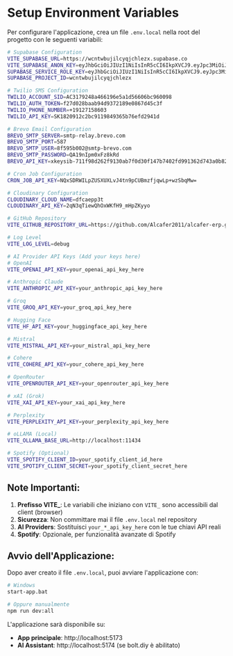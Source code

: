 # Setup Environment Variables

Per configurare l'applicazione, crea un file `.env.local` nella root del progetto con le seguenti variabili:

```bash
# Supabase Configuration
VITE_SUPABASE_URL=https://wcntwbujilcyqjchlezx.supabase.co
VITE_SUPABASE_ANON_KEY=eyJhbGciOiJIUzI1NiIsInR5cCI6IkpXVCJ9.eyJpc3MiOiJzdXBhYmFzZSIsInJlZiI6IndjbnR3YnVqaWxjeXFqY2hsZXp4Iiwicm9sZSI6ImFub24iLCJpYXQiOjE3NDk3MzA5MzMsImV4cCI6MjA2NTMwNjkzM30.j_wdgBQOAI9ZwPhhryFJ0dZA1GqGLHq0XFAMHmyv458
SUPABASE_SERVICE_ROLE_KEY=eyJhbGciOiJIUzI1NiIsInR5cCI6IkpXVCJ9.eyJpc3MiOiJzdXBhYmFzZSIsInJlZiI6IndjbnR3YnVqaWxjeXFqY2hsZXp4Iiwicm9sZSI6InNlcnZpY2Vfcm9sZSIsImlhdCI6MTc0OTczMDkzMywiZXhwIjoyMDY1MzA2OTMzfQ.TyZLLKLpLre7uSRe6ulEfiV8fZUxhJjprSju8k-4i9w
SUPABASE_PROJECT_ID=wcntwbujilcyqjchlezx

# Twilio SMS Configuration
TWILIO_ACCOUNT_SID=AC3179248a466196e5a1d56606bc960098
TWILIO_AUTH_TOKEN=f27d028baab94d9372189e0867d45c3f
TWILIO_PHONE_NUMBER=+19127158603
TWILIO_API_KEY=SK1820912c2bc9119849365b76efd2941d

# Brevo Email Configuration
BREVO_SMTP_SERVER=smtp-relay.brevo.com
BREVO_SMTP_PORT=587
BREVO_SMTP_USER=8f595b002@smtp-brevo.com
BREVO_SMTP_PASSWORD=QA19nIpm0xFz8kRd
BREVO_API_KEY=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

# Cron Job Configuration
CRON_JOB_API_KEY=NQxSDRWILpZUSXUXLvJ4tn9pCUBmzfjqwLp+wzSbqMw=

# Cloudinary Configuration
CLOUDINARY_CLOUD_NAME=dfcaepp3t
CLOUDINARY_API_KEY=2qN3qTiewQhOxWKfH9_mHpZKyyo

# GitHub Repository
VITE_GITHUB_REPOSITORY_URL=https://github.com/Alcafer2011/alcafer-erp.git

# Log Level
VITE_LOG_LEVEL=debug

# AI Provider API Keys (Add your keys here)
# OpenAI
VITE_OPENAI_API_KEY=your_openai_api_key_here

# Anthropic Claude
VITE_ANTHROPIC_API_KEY=your_anthropic_api_key_here

# Groq
VITE_GROQ_API_KEY=your_groq_api_key_here

# Hugging Face
VITE_HF_API_KEY=your_huggingface_api_key_here

# Mistral
VITE_MISTRAL_API_KEY=your_mistral_api_key_here

# Cohere
VITE_COHERE_API_KEY=your_cohere_api_key_here

# OpenRouter
VITE_OPENROUTER_API_KEY=your_openrouter_api_key_here

# xAI (Grok)
VITE_XAI_API_KEY=your_xai_api_key_here

# Perplexity
VITE_PERPLEXITY_API_KEY=your_perplexity_api_key_here

# oLLAMA (Local)
VITE_OLLAMA_BASE_URL=http://localhost:11434

# Spotify (Optional)
VITE_SPOTIFY_CLIENT_ID=your_spotify_client_id_here
VITE_SPOTIFY_CLIENT_SECRET=your_spotify_client_secret_here
```

## Note Importanti:

1. **Prefisso VITE_**: Le variabili che iniziano con `VITE_` sono accessibili dal client (browser)
2. **Sicurezza**: Non committare mai il file `.env.local` nel repository
3. **AI Providers**: Sostituisci `your_*_api_key_here` con le tue chiavi API reali
4. **Spotify**: Opzionale, per funzionalità avanzate di Spotify

## Avvio dell'Applicazione:

Dopo aver creato il file `.env.local`, puoi avviare l'applicazione con:

```bash
# Windows
start-app.bat

# Oppure manualmente
npm run dev:all
```

L'applicazione sarà disponibile su:
- **App principale**: http://localhost:5173
- **AI Assistant**: http://localhost:5174 (se bolt.diy è abilitato)
